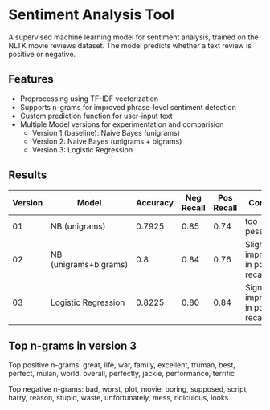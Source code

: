 # Sentiment Analysis Tool
A supervised machine learning model for sentiment analysis, trained on the NLTK movie reviews dataset. The model predicts whether a text review is positive or negative.

## Features
- Preprocessing using TF-IDF vectorization
- Supports n-grams for improved phrase-level sentiment detection
- Custom prediction function for user-input text
- Multiple Model versions for experimentation and comparision
  - Version 1 (baseline): Naive Bayes (unigrams)
  - Version 2: Naive Bayes (unigrams + bigrams)
  - Version 3: Logistic Regression

## Results 
| Version | Model           | Accuracy | Neg Recall | Pos Recall | Comments   |
|---------|-----------------|----------|------------|------------|------------|
| 01      | NB (unigrams)   | 0.7925   | 0.85       | 0.74       | too pessimistic
| 02      | NB (unigrams+bigrams)     | 0.8      | 0.84       | 0.76       | Slight improvement in positive recall
| 03      | Logistic Regression | 0.8225 | 0.80     | 0.84       | Significant improvement in positive recall

## Top n-grams in version 3
Top positive n-grams:
great, life, war, family, excellent, truman, best, perfect, mulan, world, overall, perfectly, jackie, performance, terrific

Top negative n-grams:
bad, worst, plot, movie, boring, supposed, script, harry, reason, stupid, waste, unfortunately, mess, ridiculous, looks
